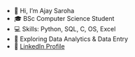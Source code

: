 - 👋 Hi, I’m Ajay Saroha
- 🎓 BSc Computer Science Student
- 💻 Skills: Python, SQL, C, OS, Excel
- 🚀 Exploring Data Analytics & Data Entry
- 🔗 [LinkedIn Profile](your-linkedin-url)
<!---
Ajay-Saroha-CS/Ajay-Saroha-CS is a ✨ special ✨ repository because its `README.md` (this file) appears on your GitHub profile.
You can click the Preview link to take a look at your changes.
--->
